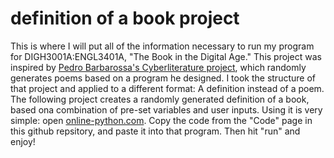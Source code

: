 # definition of a book project
This is where I will put all of the information necessary to run my program for DIGH3001A:ENGL3401A, "The Book in the Digital Age." 
This project was inspired by [Pedro Barbarossa's Cyberliterature project](https://collection.eliterature.org/3/works/cyberliterature/PB_ELC3.html#annotations:eczrKBJ5Eeul8YvJvHSACA), which randomly generates poems based on a program he designed. I took the structure of that project and applied to a different format: A definition instead of a poem. The following project creates a randomly generated definition of a book, based ona combination of pre-set variables and user inputs. Using it is very simple: open [online-python.com](https://www.online-python.com/). Copy the code from the "Code" page in this github repsitory, and paste it into that program. Then hit "run" and enjoy!
